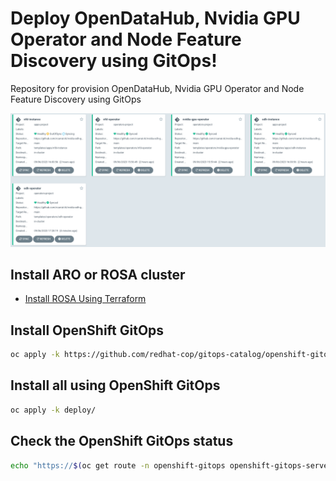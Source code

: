 # Deploy OpenDataHub, Nvidia GPU Operator and Node Feature Discovery using GitOps!

Repository for provision OpenDataHub, Nvidia GPU Operator and Node Feature Discovery using GitOps

![Nvidia GPU GitOps](./docs/nvidia-gpu-gitops.png)

## Install ARO or ROSA cluster

* [Install ROSA Using Terraform](./templates/deploy_rosa/README.md)

## Install OpenShift GitOps

```sh
oc apply -k https://github.com/redhat-cop/gitops-catalog/openshift-gitops-operator/operator/overlays/latest
```

## Install all using OpenShift GitOps

```sh
oc apply -k deploy/
```

## Check the OpenShift GitOps status

```sh
echo "https://$(oc get route -n openshift-gitops openshift-gitops-server -o jsonpath='{.spec.host}')"
```